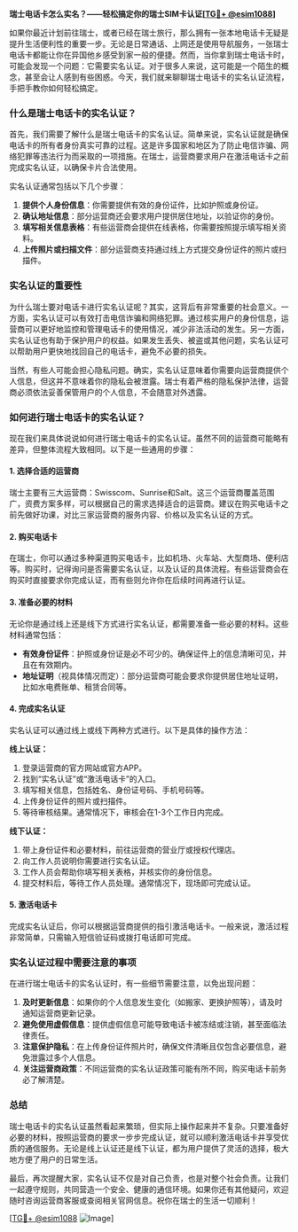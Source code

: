 **瑞士电话卡怎么实名？——轻松搞定你的瑞士SIM卡认证[[TG💪+ @esim1088](https://t.me/s/esim1088)]**

如果你最近计划前往瑞士，或者已经在瑞士旅行，那么拥有一张本地电话卡无疑是提升生活便利性的重要一步。无论是日常通话、上网还是使用导航服务，一张瑞士电话卡都能让你在异国他乡感受到家一般的便捷。然而，当你拿到瑞士电话卡时，可能会发现一个问题：它需要实名认证。对于很多人来说，这可能是一个陌生的概念，甚至会让人感到有些困惑。今天，我们就来聊聊瑞士电话卡的实名认证流程，手把手教你如何轻松搞定。

### 什么是瑞士电话卡的实名认证？

首先，我们需要了解什么是瑞士电话卡的实名认证。简单来说，实名认证就是确保电话卡的所有者身份真实可靠的过程。这是许多国家和地区为了防止电信诈骗、网络犯罪等违法行为而采取的一项措施。在瑞士，运营商要求用户在激活电话卡之前完成实名认证，以确保卡片合法使用。

实名认证通常包括以下几个步骤：
1. **提供个人身份信息**：你需要提供有效的身份证件，比如护照或身份证。
2. **确认地址信息**：部分运营商还会要求用户提供居住地址，以验证你的身份。
3. **填写相关信息表格**：有些运营商会提供在线表格，你需要按照提示填写相关资料。
4. **上传照片或扫描文件**：部分运营商支持通过线上方式提交身份证件的照片或扫描件。

### 实名认证的重要性

为什么瑞士要对电话卡进行实名认证呢？其实，这背后有非常重要的社会意义。一方面，实名认证可以有效打击电信诈骗和网络犯罪。通过核实用户的身份信息，运营商可以更好地监控和管理电话卡的使用情况，减少非法活动的发生。另一方面，实名认证也有助于保护用户的权益。如果发生丢失、被盗或其他问题，实名认证可以帮助用户更快地找回自己的电话卡，避免不必要的损失。

当然，有些人可能会担心隐私问题。确实，实名认证意味着你需要向运营商提供个人信息，但这并不意味着你的隐私会被泄露。瑞士有着严格的隐私保护法律，运营商必须依法妥善保管用户的个人信息，不会随意对外透露。

### 如何进行瑞士电话卡的实名认证？

现在我们来具体说说如何进行瑞士电话卡的实名认证。虽然不同的运营商可能略有差异，但整体流程大致相同。以下是一些通用的步骤：

#### 1. 选择合适的运营商
瑞士主要有三大运营商：Swisscom、Sunrise和Salt。这三个运营商覆盖范围广，资费方案多样，可以根据自己的需求选择适合的运营商。建议在购买电话卡之前先做好功课，对比三家运营商的服务内容、价格以及实名认证的方式。

#### 2. 购买电话卡
在瑞士，你可以通过多种渠道购买电话卡，比如机场、火车站、大型商场、便利店等。购买时，记得询问是否需要实名认证，以及认证的具体流程。有些运营商会在购买时直接要求你完成认证，而有些则允许你在后续时间再进行认证。

#### 3. 准备必要的材料
无论你是通过线上还是线下方式进行实名认证，都需要准备一些必要的材料。这些材料通常包括：
- **有效身份证件**：护照或身份证是必不可少的。确保证件上的信息清晰可见，并且在有效期内。
- **地址证明**（视具体情况而定）：部分运营商可能会要求你提供居住地址证明，比如水电费账单、租赁合同等。

#### 4. 完成实名认证
实名认证可以通过线上或线下两种方式进行。以下是具体的操作方法：

**线上认证：**
1. 登录运营商的官方网站或官方APP。
2. 找到“实名认证”或“激活电话卡”的入口。
3. 填写相关信息，包括姓名、身份证号码、手机号码等。
4. 上传身份证件的照片或扫描件。
5. 等待审核结果。通常情况下，审核会在1-3个工作日内完成。

**线下认证：**
1. 带上身份证件和必要材料，前往运营商的营业厅或授权代理店。
2. 向工作人员说明你需要进行实名认证。
3. 工作人员会帮助你填写相关表格，并核实你的身份信息。
4. 提交材料后，等待工作人员处理。通常情况下，现场即可完成认证。

#### 5. 激活电话卡
完成实名认证后，你可以根据运营商提供的指引激活电话卡。一般来说，激活过程非常简单，只需输入短信验证码或拨打电话即可完成。

### 实名认证过程中需要注意的事项

在进行瑞士电话卡的实名认证时，有一些细节需要注意，以免出现问题：

1. **及时更新信息**：如果你的个人信息发生变化（如搬家、更换护照等），请及时通知运营商更新记录。
2. **避免使用虚假信息**：提供虚假信息可能导致电话卡被冻结或注销，甚至面临法律责任。
3. **注意保护隐私**：在上传身份证件照片时，确保文件清晰且仅包含必要信息，避免泄露过多个人信息。
4. **关注运营商政策**：不同运营商的实名认证政策可能有所不同，购买电话卡前务必了解清楚。

### 总结

瑞士电话卡的实名认证虽然看起来繁琐，但实际上操作起来并不复杂。只要准备好必要的材料，按照运营商的要求一步步完成认证，就可以顺利激活电话卡并享受优质的通信服务。无论是线上认证还是线下认证，都为用户提供了灵活的选择，极大地方便了用户的日常生活。

最后，再次提醒大家，实名认证不仅是对自己负责，也是对整个社会负责。让我们一起遵守规则，共同营造一个安全、健康的通信环境。如果你还有其他疑问，欢迎随时咨询运营商客服或查阅相关官网信息。祝你在瑞士的生活一切顺利！

[[TG💪+ @esim1088](https://t.me/s/esim1088) ![Image](https://i.postimg.cc/4NQfJmqS/Snipaste-2025-05-13-00-14-12.png)]